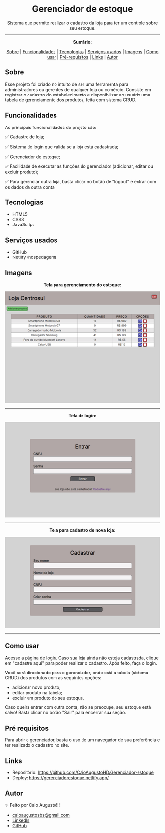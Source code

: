 <h1 align="center">Gerenciador de estoque</h1>
<p align="center">Sistema que permite realizar o cadastro da loja para ter um controle sobre seu estoque.</p>

---

**<p align="center">Sumário:</p>**
<p align="center">
<a href="#sobre">Sobre</a> |
<a href="#funcionalidades">Funcionalidades</a> |
<a href="#tecnologias">Tecnologias</a> |
<a href="#serviços-usados">Serviços usados</a> |
<a href="#imagens">Imagens</a> |
<a href="#como-usar">Como usar</a> |
<a href="#pré-requisitos">Pré-requisitos</a> |
<a href="#links">Links</a> |
<a href="#autor">Autor</a></p>



## Sobre
Esse projeto foi criado no intuito de ser uma ferramenta para administradores ou gerentes de qualquer loja ou comércio. Consiste em registrar o cadastro do estabelecimento e disponibilizar ao usuário uma tabela de gerenciamento dos produtos, feita com sistema CRUD.


## Funcionalidades
As principais funcionalidades do projeto são:

✅ Cadastro de loja;

✅ Sistema de login que valida se a loja está cadastrada;

✅ Gerenciador de estoque;

✅ Facilidade de executar as funções do gerenciador (adicionar, editar ou excluir produto);

✅ Para gerenciar outra loja, basta clicar no botão de "logout" e entrar com os dados da outra conta.


## Tecnologias
* HTML5
* CSS3
* JavaScript


## Serviços usados
* GitHub
* Netlify (hospedagem)


## Imagens
**<p align="center">Tela para gerenciamento do estoque:</p>**
<img src="img/telahome.png" alt="Imagem do gerenciador de estoque">

---
**<p align="center">Tela de login:</p>**
<img src="img/telalogin.png" alt="Imagem da tela de login">

---
**<p align="center">Tela para cadastro de nova loja:</p>**
<img src="img/telacadastro.png" alt="Imagem da tela de cadastro">

---


## Como usar
<p>Acesse a página de login. Caso sua loja ainda não esteja cadastrada, clique em "cadastre aqui" para poder realizar o cadastro. Após feito, faça o login.</p>
<p>Você será direcionado para o gerenciador, onde está a tabela (sistema CRUD) dos produtos com as seguintes opções:<ul><li>adicionar novo produto;</li> <li>editar produto na tabela;</li> <li>excluir um produto do seu estoque.</li></ul></p>
<p>Caso queira entrar com outra conta, não se preocupe, seu estoque está salvo! Basta clicar no botão "Sair" para encerrar sua seção.</p>


## Pré requisitos
Para abrir o gerenciador, basta o uso de um navegador de sua preferência e ter realizado o cadastro no site.


## Links
* Repositório: https://github.com/CaioAugustoHD/Gerenciador-estoque
* Deploy: https://gerenciadorestoque.netlify.app/

## Autor
✨ Feito por Caio Augusto!!!

* caioaugustosbs@gmail.com
* <a href="https://www.linkedin.com/in/caio-augusto-cap/" target=”_blank”>LinkedIn</a>
* <a href="https://github.com/CaioAugustoHD" target=”_blank”>GitHub</a>
